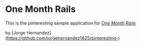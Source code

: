 # One Month Rails 

This is the pinteresting sample application for 
[*One Month Rails*](http://onemonthrails.com)

by [Jorge Hernandez] (https://github.com/jorgehernandez1625/pinteresting-)